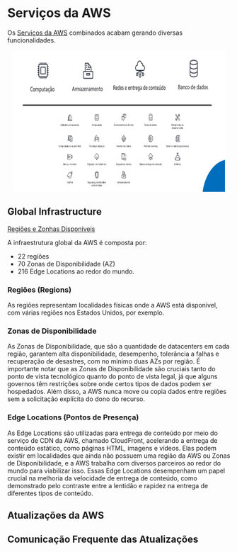 # Serviços da AWS

Os [Serviços da AWS](https://aws.amazon.com/pt/products/?nc2=h_ql_prod_fs_f) combinados acabam gerando diversas funcionalidades.

<p align="center">
    <img src="/1 - Introdução e Conceitos Importantes/assets/servicesAWS.png" width="480" height="320">
</p>

## Global Infrastructure
[Regiões e Zonhas Disponíveis](https://aws.amazon.com/pt/about-aws/global-infrastructure/regions_az/?p=ngi&loc=2)

A infraestrutura global da AWS é composta por: 
- 22 regiões
- 70 Zonas de Disponibilidade (AZ) 
- 216 Edge Locations ao redor do mundo. 

### Regiões (Regions)

As regiões representam localidades físicas onde a AWS está disponível, com várias regiões nos Estados Unidos, por exemplo. 

###  Zonas de Disponibilidade
As Zonas de Disponibilidade, que são a quantidade de datacenters em cada região, garantem alta disponibilidade, desempenho, tolerância a falhas e recuperação de desastres, com no mínimo duas AZs por região. É importante notar que as Zonas de Disponibilidade são cruciais tanto do ponto de vista tecnológico quanto do ponto de vista legal, já que alguns governos têm restrições sobre onde certos tipos de dados podem ser hospedados. Além disso, a AWS nunca move ou copia dados entre regiões sem a solicitação explícita do dono do recurso.

###  Edge Locations (Pontos de Presença)

As Edge Locations são utilizadas para entrega de conteúdo por meio do serviço de CDN da AWS, chamado CloudFront, acelerando a entrega de conteúdo estático, como páginas HTML, imagens e vídeos. Elas podem existir em localidades que ainda não possuem uma região da AWS ou Zonas de Disponibilidade, e a AWS trabalha com diversos parceiros ao redor do mundo para viabilizar isso. Essas Edge Locations desempenham um papel crucial na melhoria da velocidade de entrega de conteúdo, como demonstrado pelo contraste entre a lentidão e rapidez na entrega de diferentes tipos de conteúdo.

## Atualizações da AWS

## Comunicação Frequente das Atualizações

